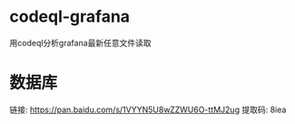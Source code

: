 # codeql-grafana
用codeql分析grafana最新任意文件读取

# 数据库
链接: https://pan.baidu.com/s/1VYYN5U8wZZWU6O-ttMJ2ug 提取码: 8iea
